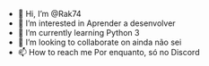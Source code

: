 - 👋 Hi, I’m @Rak74
- 👀 I’m interested in Aprender a desenvolver
- 🌱 I’m currently learning Python 3
- 💞️ I’m looking to collaborate on ainda não sei
- 📫 How to reach me Por enquanto, só no Discord

<!---
Rak74/Rak74 is a ✨ special ✨ repository because its `README.md` (this file) appears on your GitHub profile.
You can click the Preview link to take a look at your changes.
--->
